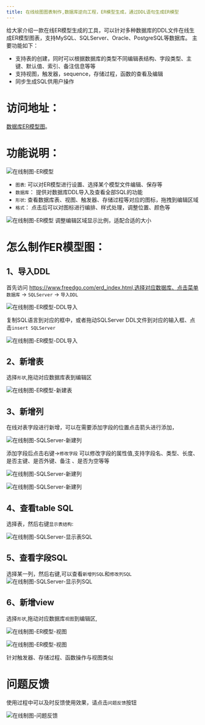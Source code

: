 ```yaml
---
title: 在线绘图图表制作,数据库逆向工程，ER模型生成，通过DDL语句生成ER模型
---
```


给大家介绍一款在线ER模型生成的工具，可以针对多种数据库的DDL文件在线生成ER模型图表，支持MySQL、SQLServer、Oracle、PostgreSQL等数据库。
主要功能如下：

- 支持表的创建，同时可以根据数据库的类型不同编辑表结构、字段类型、主键、默认值、索引、备注信息等等
- 支持视图，触发器，sequence，存储过程，函数的查看及编辑
- 同步生成SQL供用户操作

# 访问地址：
[数据库ER模型图](https://www.freedgo.com/erd_index.html "数据库ER模型图")。 


# 功能说明：

![在线制图-ER模型](https://www.freedgo.com/public/themes/freedgo/er/generic/erd_index.png "在线制图-ER模型") 

- `图表`: 可以对ER模型进行设置、选择某个模型文件编辑、保存等
- `数据库`： 提供对数据库DDL导入及查看全部SQL的功能
- `形状`: 查看数据库表、视图、触发器、存储过程等对应的图标，拖拽到编辑区域
- `格式`： 点击后可以对图标进行编排、样式处理，调整位置、颜色等

![在线制图-ER模型](https://www.freedgo.com/public/themes/freedgo/er/generic/er1.png "在线制图-ER模型") 
调整编辑区域显示比例，适配合适的大小


# 怎么制作ER模型图：

## 1、导入DDL

首先访问 https://www.freedgo.com/erd_index.html,选择对应数据库、点击菜单 `数据库` -> `SQLServer` -> `导入DDL`

![在线制图-ER模型-DDL导入](https://www.freedgo.com/public/themes/freedgo/er/generic/ddl.png "在线制图-ER模型-DDL导入") 

复制SQL语言到对应的框中，或者拖动SQLServer DDL文件到对应的输入框、点击`insert SQLServer`

![在线制图-ER模型-DDL导入](https://www.freedgo.com/public/themes/freedgo/er/generic/er_import.png "在线制图-ER模型-DDL导入") 


## 2、新增表
选择`形状`,拖动对应数据库表到编辑区

![在线制图-ER模型-新建表](https://www.freedgo.com/public/themes/freedgo/er/generic/er_table.png "在线制图-ER模型-新建表")  


##  3、新增列

在线对表字段进行新增，可以在需要添加字段的位置点击箭头进行添加，

![在线制图-SQLServer-新建列](https://www.freedgo.com/public/themes/freedgo/er/generic/er_column.png "在线制图-ER模型-新建列")

添加字段后点击右键->`修改字段` 可以修改字段的属性值,支持字段名、类型、长度、是否主键、是否外键、备注 、是否为空等等

![在线制图-SQLServer-新建列](https://www.freedgo.com/public/themes/freedgo/er/generic/er_column1.png "在线制图-ER模型-新建列")


![在线制图-SQLServer-新建列](https://www.freedgo.com/public/themes/freedgo/er/generic/er_column2.png "在线制图-ER模型-新建列")

## 4、查看table SQL

选择表，然后右键`显示表结构`:

![在线制图-SQLServer-显示表SQL](https://www.freedgo.com/public/themes/freedgo/er/generic/er_table_show.png "在线制图-ER模型-显示表SQL")

## 5、查看字段SQL
选择某一列，然后右键,可以查看`新增列SQL`和`修改列SQL`
![在线制图-SQLServer-显示列SQL](https://www.freedgo.com/public/themes/freedgo/er/generic/er_column_show.png "在线制图-ER模型-显示列SQL")

## 6、新增view
选择`形状`,拖动对应数据库`视图`到编辑区,

![在线制图-ER模型-视图](https://www.freedgo.com/public/themes/freedgo/er/generic/er_view.png "在线制图-ER模型-视图")  



![在线制图-ER模型-视图](https://www.freedgo.com/public/themes/freedgo/er/generic/er_view1.png "在线制图-ER模型-视图") 

针对触发器、存储过程、函数操作与视图类似

# 问题反馈

使用过程中可以及时反馈使用效果，请点击`问题反馈`按钮

![在线制图-问题反馈](https://www.freedgo.com/public/themes/freedgo/er/sqlserver/er_sqlserver20.png "在线制图问题反馈")